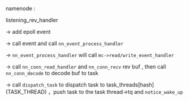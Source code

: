 #  
namenode :

listening_rev_handler

-> add epoll event

-> call event and call `nn_event_process_handler`

-> `nn_event_process_handler` will call `mc->read/write_event_handler`

-> call `nn_conn_read_handler` and `nn_conn_recv`  rev buf , then call `nn_conn_decode` 
 to decode buf to task
 
 -> call `dispatch_task` to dispatch task to task_threads[hash] (TASK_THREAD)
 ，push task to the task thread->tq and `notice_wake_up`
